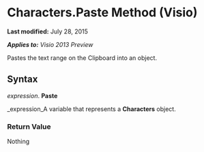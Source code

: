 
# Characters.Paste Method (Visio)

 **Last modified:** July 28, 2015

 _**Applies to:** Visio 2013 Preview_

Pastes the text range on the Clipboard into an object.


## Syntax

 _expression_. **Paste**

 _expression_A variable that represents a  **Characters** object.


### Return Value

Nothing

